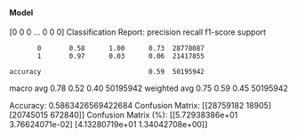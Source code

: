 #### Model
[0 0 0 ... 0 0 0]
Classification Report:
              precision    recall  f1-score   support

           0       0.58      1.00      0.73  28778087
           1       0.97      0.03      0.06  21417855

    accuracy                           0.59  50195942
   macro avg       0.78      0.52      0.40  50195942
weighted avg       0.75      0.59      0.45  50195942

Accuracy: 0.5863426569422684
Confusion Matrix:
[[28759182    18905]
 [20745015   672840]]
Confusion Matrix (%):
[[5.72938386e+01 3.76624071e-02]
 [4.13280719e+01 1.34042708e+00]]
